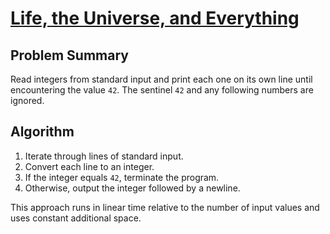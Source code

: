 # [Life, the Universe, and Everything](https://www.spoj.com/problems/TEST)

## Problem Summary
Read integers from standard input and print each one on its own line until encountering the value `42`. The sentinel `42` and any following numbers are ignored.

## Algorithm
1. Iterate through lines of standard input.
2. Convert each line to an integer.
3. If the integer equals `42`, terminate the program.
4. Otherwise, output the integer followed by a newline.

This approach runs in linear time relative to the number of input values and uses constant additional space.
